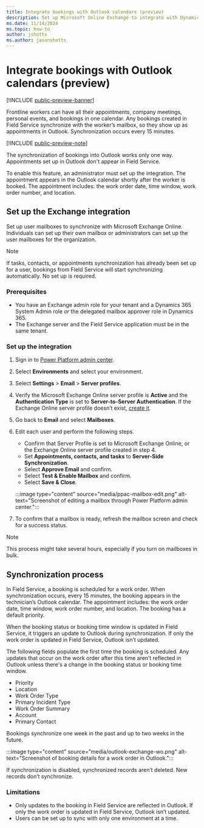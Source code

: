 ```yaml
---
title: Integrate bookings with Outlook calendars (preview)
description: Set up Microsoft Online Exchange to integrate with Dynamics 365 Field Service to synchronize bookings.
ms.date: 11/14/2024
ms.topic: how-to
author: jshotts
ms.author: jasonshotts
---
```


# Integrate bookings with Outlook calendars (preview)

[!INCLUDE [public-preview-banner](../includes/public-preview-banner.md)]

Frontline workers can have all their appointments, company meetings, personal events, and bookings in one calendar. Any bookings created in Field Service synchronize with the worker’s mailbox, so they show up as appointments in Outlook. Synchronization occurs every 15 minutes.

[!INCLUDE [public-preview-note](../includes/public-preview-note.md)]

The synchronization of bookings into Outlook works only one way. Appointments set up in Outlook don't appear in Field Service.

To enable this feature, an administrator must set up the integration. The appointment appears in the Outlook calendar shortly after the worker is booked. The appointment includes: the work order date, time window, work order number, and location.

## Set up the Exchange integration

Set up user mailboxes to synchronize with Microsoft Exchange Online. Individuals can set up their own mailbox or administrators can set up the user mailboxes for the organization.

> [!NOTE]
> If tasks, contacts, or appointments synchronization has already been set up for a user, bookings from Field Service will start synchronizing automatically. No set up is required.

### Prerequisites

- You have an Exchange admin role for your tenant and a Dynamics 365 System Admin role *or* the delegated mailbox approver role in Dynamics 365.
- The Exchange server and the Field Service application must be in the same tenant.

### Set up the integration

1. Sign in to [Power Platform admin center](https://admin.powerplatform.microsoft.com/).
1. Select **Environments** and select your environment.
1. Select **Settings** > **Email** > **Server profiles**.
1. Verify the Microsoft Exchange Online server profile is **Active** and the **Authentication Type** is set to **Server-to-Server Authentication**. If the Exchange Online server profile doesn’t exist, [create it](/power-platform/admin/connect-exchange-online#create-an-email-server-profile-for-exchange-online).
1. Go back to **Email** and select **Mailboxes**.
1. Edit each user and perform the following steps.

   - Confirm that Server Profile is set to Microsoft Exchange Online, or the Exchange Online server profile created in step 4.
   - Set **Appointments, contacts, and tasks** to **Server-Side Synchronization**.
   - Select **Approve Email** and confirm.
   - Select **Test & Enable Mailbox** and confirm.
   - Select **Save & Close**.

   :::image type="content" source="media/ppac-mailbox-edit.png" alt-text="Screenshot of editing a mailbox through Power Platform admin center.":::

1. To confirm that a mailbox is ready, refresh the mailbox screen and check for a success status.

> [!NOTE]
> This process might take several hours, especially if you turn on mailboxes in bulk.

## Synchronization process

In Field Service, a booking is scheduled for a work order. When synchronization occurs, every 15 minutes, the booking appears in the technician’s Outlook calendar. The appointment includes: the work order date, time window, work order number, and location. The booking has a default priority.

When the booking status or booking time window is updated in Field Service, it triggers an update to Outlook during synchronization. If only the work order is updated in Field Service, Outlook isn’t updated.

The following fields populate the first time the booking is scheduled. Any updates that occur on the work order after this time aren’t reflected in Outlook unless there's a change in the booking status or booking time window.

- Priority
- Location
- Work Order Type
- Primary Incident Type
- Work Order Summary
- Account
- Primary Contact

Bookings synchronize one week in the past and up to two weeks in the future.

:::image type="content" source="media/outlook-exchange-wo.png" alt-text="Screenshot of booking details for a work order in Outlook.":::

If synchronization is disabled, synchronized records aren’t deleted. New records don’t synchronize.

### Limitations

- Only updates to the booking in Field Service are reflected in Outlook. If only the work order is updated in Field Service, Outlook isn’t updated.
- Users can be set up to sync with only one environment at a time.
